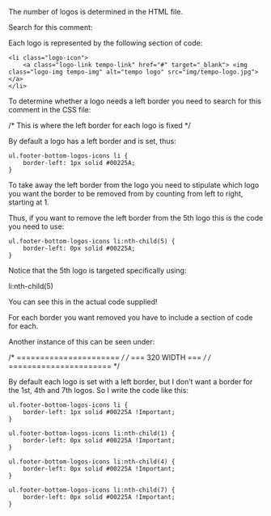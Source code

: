 The number of logos is determined in the HTML file. 

Search for this comment:

<!-- Below is the mark-up for the logos -->

Each logo is represented by the following section of code:

	<li class="logo-icon">
		<a class="logo-link tempo-link" href="#" target="_blank"> <img class="logo-img tempo-img" alt="tempo logo" src="img/tempo-logo.jpg"></a>
	</li>

To determine whether a logo needs a left border you need to search for this comment in the CSS file:

/* This is where the left border for each logo is fixed */

By default a logo has a left border and is set, thus:

	ul.footer-bottom-logos-icons li {
		border-left: 1px solid #00225A;
	}  

To take away the left border from the logo you need to stipulate which logo you want the border to be removed from by counting from left to right, starting at 1.

Thus, if you want to remove the left border from the 5th logo this is the code you need to use:

	ul.footer-bottom-logos-icons li:nth-child(5) {
  		border-left: 0px solid #00225A;
	} 

Notice that the 5th logo is targeted specifically using:

li:nth-child(5)

You can see this in the actual code supplied!

For each border you want removed you have to include a section of code for each.

Another instance of this can be seen under:

/* ====================== */
/* === 320 WIDTH === */
/* ====================== */

By default each logo is set with a left border, but I don’t want a border for the 1st, 4th and 7th logos. So I write the code like this:

	ul.footer-bottom-logos-icons li {
  		border-left: 1px solid #00225A !Important;
	}  

	ul.footer-bottom-logos-icons li:nth-child(1) {
  		border-left: 0px solid #00225A !Important;
	}  

	ul.footer-bottom-logos-icons li:nth-child(4) {
  		border-left: 0px solid #00225A !Important;
	} 

	ul.footer-bottom-logos-icons li:nth-child(7) {
  		border-left: 0px solid #00225A !Important;
	} 





